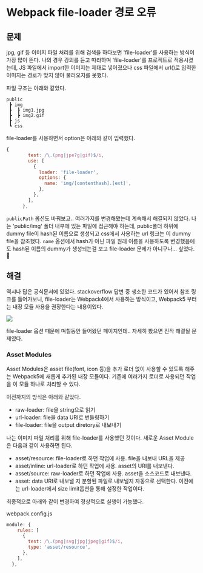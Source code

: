 # Webpack file-loader 경로 오류

## 문제

jpg, gif 등 이미지 파일 처리를 위해 검색을 하다보면 'file-loader'를 사용하는 방식이 가장 많이 뜬다. 나의 경우 강의를 듣고 따라하며 'file-loader'를 프로젝트로 적용시켰는데, JS 파일에서 import한 이미지는 제대로 넣어졌으나 css 파일에서 url()로 입력한 이미지는 경로가 맞지 않아 불러오지를 못했다.

파일 구조는 아래와 같았다.

```
public
 ┣ img
 ┣  ┣ img1.jpg
 ┣  ┣ img2.gif
 ┣ js
 ┗ css
```

file-loader를 사용하면서 option은 아래와 같이 입력했다.

```js
{
        test: /\.(png|jpe?g|gif)$/i,
        use: [
          {
            loader: 'file-loader',
            options: {
              name: 'img/[contenthash].[ext]',
            },
          },
        ],
      },
```

`publicPath` 옵션도 바꿔보고.. 여러가지를 변경해봤는데 계속해서 해결되지 않았다. 나는 'public/img' 폴더 내부에 있는 파일에 접근해야 하는데, public폴더 하위에 dummy file이 hash된 이름으로 생성되고 css에서 사용하는 url 링크는 이 dummy file을 참조했다. `name` 옵션에서 hash가 아닌 파일 원래 이름을 사용하도록 변경했음에도 hash된 이름의 dummy가 생성되는걸 보고 file-loader 문제가 아니구나... 싶었다. 🤔

## 해결

역시나 답은 공식문서에 있었다. stackoverflow 답변 중 생소한 코드가 있어서 참조 링크를 들어가보니, file-loader는 Webpack4에서 사용하는 방식이고, Webpack5 부터는 내장 모듈 사용을 권장한다는 내용이었다.

![](/images/2021-11-18-10-49-12.png)

file-loader 옵션 때문에 며칠동안 들어왔던 페이지인데.. 자세히 봤으면 진작 해결될 문제였다.

### Asset Modules

Asset Modules은 asset file(font, icon 등)을 추가 로더 없이 사용할 수 있도록 해주는 Webpack5에 새롭게 추가된 내장 모듈이다. 기존에 여러가지 로더로 사용되던 작업을 이 모듈 하나로 처리할 수 있다.

이전까지의 방식은 아래와 같았다.

- raw-loader: file을 string으로 읽기
- url-loader: file을 data URI로 번들링하기
- file-loader: file을 output diretory로 내보내기

나는 이미지 파일 처리를 위해 file-loader를 사용했던 것이다.
새로운 Asset Module은 다음과 같이 사용하면 된다.

- asset/resource: file-loader로 하던 작업에 사용. file을 내보내 URL을 제공
- asset/inline: url-loader로 하던 작업에 사용. asset의 URI를 내보낸다.
- asset/source: raw-loader로 하던 작업에 사용. asset을 소스코드로 내보낸다.
- asset: data URI로 내보낼 지 분할된 파일로 내보낼지 자동으로 선택한다. 이전에는 url-loader에서 size limit옵션을 통해 설정한 작업이다.

최종적으로 아래와 같이 변경하여 정상적으로 실행이 가능했다.

webpack.config.js

```js
module: {
    rules: [
      {
        test: /\.(png|svg|jpg|jpeg|gif)$/i,
        type: 'asset/resource',
      },
    ],
  },
```
